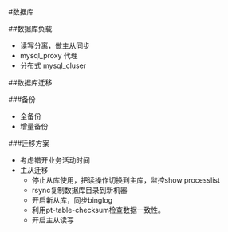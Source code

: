 #数据库

##数据库负载

- 读写分离，做主从同步
- mysql_proxy 代理
- 分布式 mysql_cluser

##数据库迁移

###备份

- 全备份
- 增量备份

###迁移方案

- 考虑错开业务活动时间
- 主从迁移
    - 停止从库使用，把读操作切换到主库，监控show processlist
    - rsync复制数据库目录到新机器
    - 开启新从库，同步binglog
    - 利用pt-table-checksum检查数据一致性。
    - 开启主从读写